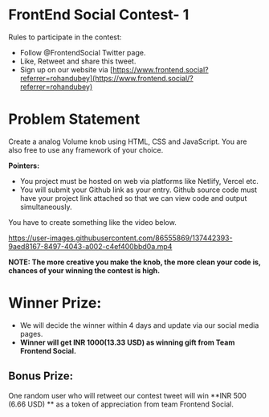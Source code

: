 # FrontEnd Social Contest- 1

Rules to participate in the contest:

- Follow @FrontendSocial Twitter page.
- Like, Retweet and share this tweet.
- Sign up on our website via [https://www.frontend.social?referrer=rohandubey](https://www.frontend.social/?referrer=rohandubey)

# Problem Statement

Create a analog Volume knob using HTML, CSS and JavaScript. You are also free to use any framework of your choice. 

**Pointers:**

- You project must be hosted on web via platforms like Netlify, Vercel etc.
- You will submit your Github link as your entry. Github source code must have your project link attached so that we can view code and output simultaneously.

You have to create something like the video below. 



https://user-images.githubusercontent.com/86555869/137442393-9aed8167-8497-4043-a002-c4ef400bbd0a.mp4



**NOTE: The more creative you make the knob, the more clean your code is, chances of your winning the contest is high.** 

# **Winner Prize:**

- We will decide the winner within 4 days and update via our social media pages.
- **Winner will get INR 1000(13.33 USD) as winning gift from Team Frontend Social.**

## Bonus Prize:

One random user who will retweet our contest tweet will win **INR 500 (6.66 USD) ** as a token of appreciation from team Frontend Social.
